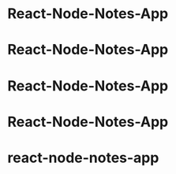 # React-Node-Notes-App
# React-Node-Notes-App
# React-Node-Notes-App
# React-Node-Notes-App
# react-node-notes-app
